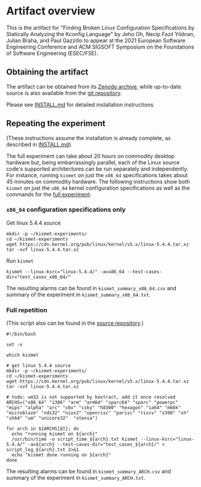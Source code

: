 # Artifact overview

This is the artifact for "Finding Broken Linux Configuration
Specifications by Statically Analyzing the Kconfig Language" by Jeho
Oh, Necip Fazıl Yıldıran, Julian Braha, and Paul Gazzillo to appear at
the 2021 European Software Engineering Conference and ACM SIGSOFT
Symposium on the Foundations of Software Engineering (ESEC/FSE).

## Obtaining the artifact

The artifact can be obtained from its [Zenodo
archive](https://zenodo.org/record/4885001), while up-to-date source
is also available from the [git
repository](https://github.com/paulgazz/kmax).

Please see [INSTALL.md](./INSTALL.md) for detailed installation
instructions

## Repeating the experiment

(These instructions assume the installation is already complete, as
described in [INSTALL.md](./INSTALL.md)).

The full experiment can take about 20 hours on commodity desktop
hardware but, being embarrassingly parallel, each of the Linux source
code's supported architectures can be run separately and
independently.  For instance, running `kismet` on just the `x86_64`
specifications takes about 45 minutes on commodity hardware.  The
following instructions show both `kismet` on just the `x86_64` kernel
configuration specifications as well as the commands for the [full
experiment](https://github.com/paulgazz/kmax/blob/master/scripts/kismet_experiments_replication.sh).

### `x86_64` configuration specifications only

Get linux 5.4.4 source

    mkdir -p ~/kismet-experiments/
    cd ~/kismet-experiments
    wget https://cdn.kernel.org/pub/linux/kernel/v5.x/linux-5.4.4.tar.xz
    tar -xvf linux-5.4.4.tar.xz

Run `kismet`

    kismet --linux-ksrc="linux-5.4.4/" -a=x86_64 --test-cases-dir="test_cases_x86_64/"

The resulting alarms can be found in `kismet_summary_x86_64.csv` and
summary of the experiment in `kismet_summary_x86_64.txt`.

### Full repetition

(This script also can be found in the [source
repository](https://github.com/paulgazz/kmax/blob/master/scripts/kismet_experiments_replication.sh).)

    #!/bin/bash

    set -x

    which kismet

    # get linux 5.4.4 source
    mkdir -p ~/kismet-experiments/
    cd ~/kismet-experiments
    wget https://cdn.kernel.org/pub/linux/kernel/v5.x/linux-5.4.4.tar.xz
    tar -xvf linux-5.4.4.tar.xz

    # todo: um32 is not supported by kextract, add it once resolved
    ARCHS=("x86_64" "i386" "arm" "arm64" "sparc64" "sparc" "powerpc" "mips" "alpha" "arc" "c6x" "csky" "h8300" "hexagon" "ia64" "m68k" "microblaze" "nds32" "nios2" "openrisc" "parisc" "riscv" "s390" "sh" "sh64" "um" "unicore32"  "xtensa")

    for arch in ${ARCHS[@]}; do
      echo "running kismet on ${arch}"
      /usr/bin/time -o script_time_${arch}.txt kismet --linux-ksrc="linux-5.4.4/" -a=${arch} --test-cases-dir="test_cases_${arch}/" > script_log_${arch}.txt 2>&1
      echo "kismet done running on ${arch}"
    done

The resulting alarms can be found in `kismet_summary_ARCH.csv` and
summary of the experiment in `kismet_summary_ARCH.txt`.
